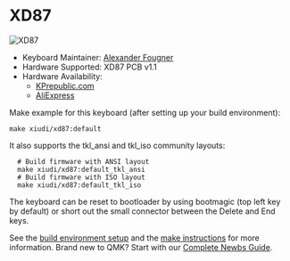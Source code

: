 # XD87

![XD87](https://i.imgur.com/qVyOies.jpg)


- Keyboard Maintainer: [Alexander Fougner](https://github.com/fougner)  
- Hardware Supported: XD87 PCB v1.1  
- Hardware Availability:  
	- [KPrepublic.com](https://kprepublic.com/products/xd87-xd87-xd80-custom-mechanical-keyboard-kit80-supports-tkg-tools-support-underglow-rgb-pcb-programmed-gh80-kle)
	- [AliExpress](https://www.aliexpress.com/item/xd87-XD87-XD80-Custom-Mechanical-Keyboard-Kit80-Supports-TKG-TOOLS-Support-Underglow-RGB-PCB-programmed-gh80/32892540743.html)

Make example for this keyboard (after setting up your build environment):

    make xiudi/xd87:default

It also supports the tkl_ansi and tkl_iso community layouts:

	  # Build firmware with ANSI layout
	  make xiudi/xd87:default_tkl_ansi
	  # Build firmware with ISO layout
	  make xiudi/xd87:default_tkl_iso


The keyboard can be reset to bootloader by using bootmagic (top left key by default) or short out the small connector between the Delete and End keys.

See the [build environment setup](https://docs.qmk.fm/#/getting_started_build_tools) and the [make instructions](https://docs.qmk.fm/#/getting_started_make_guide) for more information. Brand new to QMK? Start with our [Complete Newbs Guide](https://docs.qmk.fm/#/newbs).